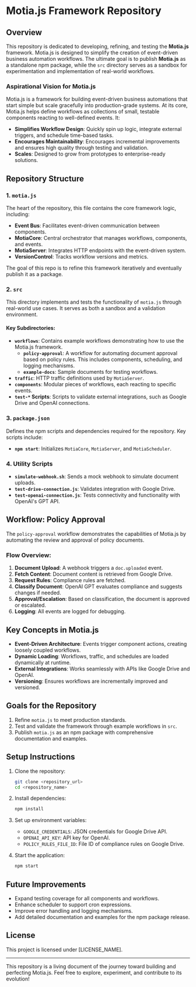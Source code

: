 # Motia.js Framework Repository

## Overview

This repository is dedicated to developing, refining, and testing the **Motia.js** framework. Motia.js is designed to simplify the creation of event-driven business automation workflows. The ultimate goal is to publish **Motia.js** as a standalone npm package, while the `src` directory serves as a sandbox for experimentation and implementation of real-world workflows.

### Aspirational Vision for Motia.js

Motia.js is a framework for building event-driven business automations that start simple but scale gracefully into production-grade systems. At its core, Motia.js helps define workflows as collections of small, testable components reacting to well-defined events. It:

- **Simplifies Workflow Design**: Quickly spin up logic, integrate external triggers, and schedule time-based tasks.
- **Encourages Maintainability**: Encourages incremental improvements and ensures high quality through testing and validation.
- **Scales**: Designed to grow from prototypes to enterprise-ready solutions.

## Repository Structure

### 1. **`motia.js`**

The heart of the repository, this file contains the core framework logic, including:

- **Event Bus**: Facilitates event-driven communication between components.
- **MotiaCore**: Central orchestrator that manages workflows, components, and events.
- **MotiaServer**: Integrates HTTP endpoints with the event-driven system.
- **VersionControl**: Tracks workflow versions and metrics.

The goal of this repo is to refine this framework iteratively and eventually publish it as a package.

### 2. **`src`**

This directory implements and tests the functionality of `motia.js` through real-world use cases. It serves as both a sandbox and a validation environment.

#### Key Subdirectories:

- **`workflows`**: Contains example workflows demonstrating how to use the Motia.js framework.
  - **`policy-approval`**: A workflow for automating document approval based on policy rules. This includes components, scheduling, and logging mechanisms.
  - **`example-docs`**: Sample documents for testing workflows.
- **`traffic`**: HTTP traffic definitions used by `MotiaServer`.
- **`components`**: Modular pieces of workflows, each reacting to specific events.
- **`test-*` Scripts**: Scripts to validate external integrations, such as Google Drive and OpenAI connections.

### 3. **`package.json`**

Defines the npm scripts and dependencies required for the repository. Key scripts include:

- **`npm start`**: Initializes `MotiaCore`, `MotiaServer`, and `MotiaScheduler`.

### 4. **Utility Scripts**

- **`simulate-webhook.sh`**: Sends a mock webhook to simulate document uploads.
- **`test-drive-connection.js`**: Validates integration with Google Drive.
- **`test-openai-connection.js`**: Tests connectivity and functionality with OpenAI's GPT API.

## Workflow: Policy Approval

The `policy-approval` workflow demonstrates the capabilities of Motia.js by automating the review and approval of policy documents.

### Flow Overview:

1. **Document Upload**: A webhook triggers a `doc.uploaded` event.
2. **Fetch Content**: Document content is retrieved from Google Drive.
3. **Request Rules**: Compliance rules are fetched.
4. **Classify Document**: OpenAI GPT evaluates compliance and suggests changes if needed.
5. **Approval/Escalation**: Based on classification, the document is approved or escalated.
6. **Logging**: All events are logged for debugging.

## Key Concepts in Motia.js

- **Event-Driven Architecture**: Events trigger component actions, creating loosely coupled workflows.
- **Dynamic Loading**: Workflows, traffic, and schedules are loaded dynamically at runtime.
- **External Integrations**: Works seamlessly with APIs like Google Drive and OpenAI.
- **Versioning**: Ensures workflows are incrementally improved and versioned.

## Goals for the Repository

1. Refine `motia.js` to meet production standards.
2. Test and validate the framework through example workflows in `src`.
3. Publish `motia.js` as an npm package with comprehensive documentation and examples.

## Setup Instructions

1. Clone the repository:

   ```bash
   git clone <repository_url>
   cd <repository_name>
   ```

2. Install dependencies:

   ```bash
   npm install
   ```

3. Set up environment variables:

   - `GOOGLE_CREDENTIALS`: JSON credentials for Google Drive API.
   - `OPENAI_API_KEY`: API key for OpenAI.
   - `POLICY_RULES_FILE_ID`: File ID of compliance rules on Google Drive.

4. Start the application:
   ```bash
   npm start
   ```

## Future Improvements

- Expand testing coverage for all components and workflows.
- Enhance scheduler to support cron expressions.
- Improve error handling and logging mechanisms.
- Add detailed documentation and examples for the npm package release.

## License

This project is licensed under [LICENSE_NAME].

---

This repository is a living document of the journey toward building and perfecting Motia.js. Feel free to explore, experiment, and contribute to its evolution!
